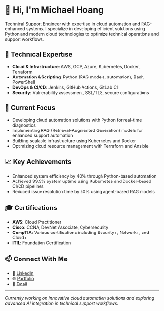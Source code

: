 # 👋 Hi, I'm Michael Hoang

Technical Support Engineer with expertise in cloud automation and RAG-enhanced systems. I specialize in developing efficient solutions using Python and modern cloud technologies to optimize technical operations and support workflows.

## 🔧 Technical Expertise

- **Cloud & Infrastructure**: AWS, GCP, Azure, Kubernetes, Docker, Terraform
- **Automation & Scripting**: Python (RAG models, automation), Bash, PowerShell
- **DevOps & CI/CD**: Jenkins, GitHub Actions, GitLab CI
- **Security**: Vulnerability assessment, SSL/TLS, secure configurations

## 🚀 Current Focus

- Developing cloud automation solutions with Python for real-time diagnostics
- Implementing RAG (Retrieval-Augmented Generation) models for enhanced support automation
- Building scalable infrastructure using Kubernetes and Docker
- Optimizing cloud resource management with Terraform and Ansible

## 📈 Key Achievements

- Enhanced system efficiency by 40% through Python-based automation
- Achieved 99.9% system uptime using Kubernetes and Docker-based CI/CD pipelines
- Reduced issue resolution time by 50% using agent-based RAG models

## 🎓 Certifications

- **AWS**: Cloud Practitioner
- **Cisco**: CCNA, DevNet Associate, Cybersecurity
- **CompTIA**: Various certifications including Security+, Network+, and Cloud+
- **ITIL**: Foundation Certification

## 📫 Connect With Me

- 🔗 [LinkedIn](https://linkedin.com/in/mdhlee)
- 🌐 [Portfolio](mdhoangportfolio.netlify.app//)
- 📧 [Email](mailto:MDCheung92@gmail.com)

---

*Currently working on innovative cloud automation solutions and exploring advanced AI integration in technical support workflows.*
